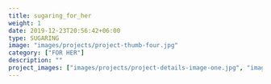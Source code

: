 ```yaml
---
title: sugaring_for_her
weight: 1
date: 2019-12-23T20:56:42+06:00
type: SUGARING
image: "images/projects/project-thumb-four.jpg"
category: ["FOR HER"]
description: ""
project_images: ["images/projects/project-details-image-one.jpg", "images/projects/project-details-image-two.jpg"]
---
```

